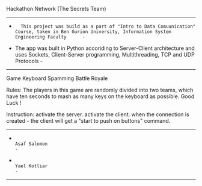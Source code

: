 Hackathon Network (The Secrets Team)

---------------------------------------------------------------------------------------------------------------------------------------------------------------
-       This project was build as a part of "Intro to Data Comuunication" Course, taken in Ben Gurion University, Information System Engineering Faculty      -
-   The app was built in Python accoriding to Server-Client architecture and uses Sockets, Client-Server programming, Multithreading, TCP and UDP Protocols   -
---------------------------------------------------------------------------------------------------------------------------------------------------------------

Game Keyboard Spamming Battle Royale

Rules:
  The players in this game are randomly divided into two teams, 
  which have ten seconds to mash as many keys on the keyboard as possible.
  Good Luck !

Instruction:
  activate the server.
  activate the client.
  when the connection is created - the client will get a "start to push on buttons" command.
  
---------------------------------------------------------------------------------------------------------------------------------------------------------------
-                                                                       Asaf Salomon                                                                          -
-                                                                       Yael Kotliar                                                                          -
---------------------------------------------------------------------------------------------------------------------------------------------------------------
